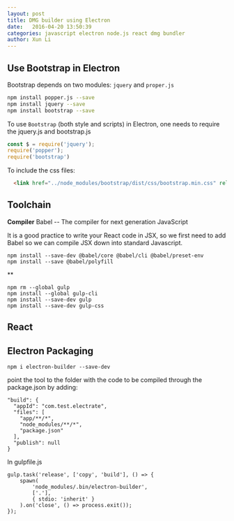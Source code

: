 ```yaml
---
layout: post
title: DMG builder using Electron
date:   2016-04-20 13:50:39
categories: javascript electron node.js react dmg bundler
author: Xun Li
---
```


## Use Bootstrap in Electron

Bootstrap depends on two modules: `jquery` and `proper.js`

```Bash
npm install popper.js --save
npm install jquery --save
npm install bootstrap --save
```

To use `Bootstrap` (both style and scripts) in Electron, one needs to require 
the jquery.js and bootstrap.js

```javascript
const $ = require('jquery');
require('popper');
require('bootstrap')
```

To include the css files:
```html
  <link href="../node_modules/bootstrap/dist/css/bootstrap.min.css" rel="stylesheet" crossorigin="anonymous">
```

## Toolchain

**Compiler**  Babel -- The compiler for next generation JavaScript

It is a good practice to write your React code in JSX,  so we first need to add Babel so we can compile JSX down into standard Javascript.
```
npm install --save-dev @babel/core @babel/cli @babel/preset-env
npm install --save @babel/polyfill
```

**
```
npm rm --global gulp
npm install --global gulp-cli
npm install --save-dev gulp
npm install --save-dev gulp-css
```

## React


## Electron Packaging

```
npm i electron-builder --save-dev
```

point the tool to the folder with the code to be compiled through the package.json by adding:

```
"build": {
  "appId": "com.test.electrate",
  "files": [
    "app/**/*",
    "node_modules/**/*",
    "package.json"
  ],
  "publish": null
}
```

In gulpfile.js
```
gulp.task('release', ['copy', 'build'], () => {
    spawn(
        'node_modules/.bin/electron-builder', 
        ['.'], 
        { stdio: 'inherit' }
    ).on('close', () => process.exit());
});
```